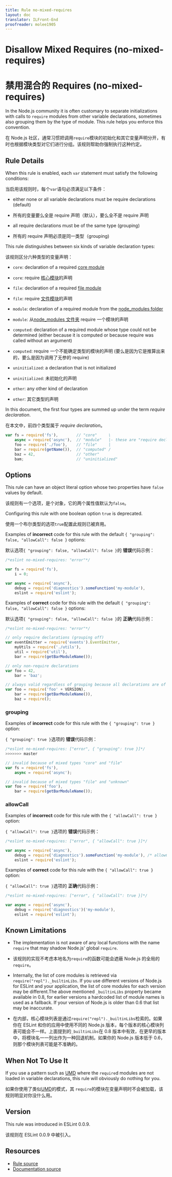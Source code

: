 ```yaml
---
title: Rule no-mixed-requires
layout: doc
translator: ILFront-End
proofreader: molee1905
---
```

<!-- Note: No pull requests accepted for this file. See README.md in the root directory for details. -->

# Disallow Mixed Requires (no-mixed-requires)

# 禁用混合的 Requires (no-mixed-requires)

In the Node.js community it is often customary to separate initializations with calls to `require` modules from other variable declarations, sometimes also grouping them by the type of module. This rule helps you enforce this convention.

在 Node.js 社区，通常习惯把调用`require`模块的初始化和其它变量声明分开，有时也根据模块类型对它们进行分组。该规则帮助你强制执行这种约定。
 
## Rule Details

When this rule is enabled, each `var` statement must satisfy the following conditions:

当启用该规则时，每个`var`语句必须满足以下条件：

* either none or all variable declarations must be require declarations (default)

* 所有的变量要么全是 require 声明（默认），要么全不是 require 声明

* all require declarations must be of the same type (grouping)

* 所有的 require 声明必须是同一类型（grouping)

This rule distinguishes between six kinds of variable declaration types:

该规则区分六种类型的变量声明：

* `core`: declaration of a required [core module][1]

* `core`: require [核心模块][1]的声明

* `file`: declaration of a required [file module][2]

* `file`: require [文件模块][2]的声明

* `module`: declaration of a required module from the [node_modules folder][3]

* `module`: 从[node_modules 文件夹][3] require 一个模块的声明

* `computed`: declaration of a required module whose type could not be determined (either because it is computed or because require was called without an argument)

* `computed`: require 一个不能确定类型的模块的声明 (要么是因为它是推算出来的，要么是因为调用了无参的 require)

* `uninitialized`: a declaration that is not initialized

* `uninitialized`: 未初始化的声明

* `other`: any other kind of declaration

* `other`: 其它类型的声明

In this document, the first four types are summed up under the term *require declaration*.

在本文中，前四个类型属于 *require declaration*。

```js
var fs = require('fs'),        // "core"     \
    async = require('async'),  // "module"   |- these are "require declaration"s
    foo = require('./foo'),    // "file"     |
    bar = require(getName()),  // "computed" /
    baz = 42,                  // "other"
    bam;                       // "uninitialized"
```

## Options

This rule can have an object literal option whose two properties have `false` values by default.

该规则有一个选项，是个对象，它的两个属性值默认为`false`。

Configuring this rule with one boolean option `true` is deprecated.

使用一个布尔类型的选项`true`配置此规则已被弃用。

Examples of **incorrect** code for this rule with the default `{ "grouping": false, "allowCall": false }` options:

默认选项`{ "grouping": false, "allowCall": false }`的 **错误**代码示例：

```js
/*eslint no-mixed-requires: "error"*/

var fs = require('fs'),
    i = 0;

var async = require('async'),
    debug = require('diagnostics').someFunction('my-module'),
    eslint = require('eslint');
```

Examples of **correct** code for this rule with the default `{ "grouping": false, "allowCall": false }` options:

默认选项`{ "grouping": false, "allowCall": false }`的 **正确**代码示例：

```js
/*eslint no-mixed-requires: "error"*/

// only require declarations (grouping off)
var eventEmitter = require('events').EventEmitter,
    myUtils = require('./utils'),
    util = require('util'),
    bar = require(getBarModuleName());

// only non-require declarations
var foo = 42,
    bar = 'baz';

// always valid regardless of grouping because all declarations are of the same type
var foo = require('foo' + VERSION),
    bar = require(getBarModuleName()),
    baz = require();
```

### grouping

Examples of **incorrect** code for this rule with the `{ "grouping": true }` option:

`{ "grouping": true }`选项的 **错误**代码示例：

```js
/*eslint no-mixed-requires: ["error", { "grouping": true }]*/
>>>>>>> master

// invalid because of mixed types "core" and "file"
var fs = require('fs'),
    async = require('async');

// invalid because of mixed types "file" and "unknown"
var foo = require('foo'),
    bar = require(getBarModuleName());
```

### allowCall

Examples of **incorrect** code for this rule with the `{ "allowCall": true }` option:

`{ "allowCall": true }`选项的 **错误**代码示例：

```js
/*eslint no-mixed-requires: ["error", { "allowCall": true }]*/

var async = require('async'),
    debug = require('diagnostics').someFunction('my-module'), /* allowCall doesn't allow calling any function */
    eslint = require('eslint');
```

Examples of **correct** code for this rule with the `{ "allowCall": true }` option:

`{ "allowCall": true }`选项的 **正确**代码示例：

```js
/*eslint no-mixed-requires: ["error", { "allowCall": true }]*/

var async = require('async'),
    debug = require('diagnostics')('my-module'),
    eslint = require('eslint');
```

## Known Limitations

* The implementation is not aware of any local functions with the name `require` that may shadow Node.js' global `require`.

* 该规则的实现不考虑本地名为`require`的函数可能会遮蔽 Node.js 的全局的`require`。

* Internally, the list of core modules is retrieved via `require("repl")._builtinLibs`. If you use different versions of Node.js for ESLint and your application, the list of core modules for each version may be different.The above mentioned `_builtinLibs` property became available in 0.8, for earlier versions a hardcoded list of module names is used as a fallback. If your version of Node.js is older than 0.6 that list may be inaccurate.

* 在内部，核心模块列表是通过`require("repl")._builtinLibs`检索的。如果你在 ESLint 和你的应用中使用不同的 Node.js 版本，每个版本的核心模块列表可能会不一样。上面提到的`_builtinLibs`在 0.8 版本中有效，在更早的版本中，将模块名一一列出作为一种回退机制。如果你的 Node.js 版本低于 0.6，则那个模块列表可能是不准确的。

## When Not To Use It

If you use a pattern such as [UMD][4] where the `require`d modules are not loaded in variable declarations, this rule will obviously do nothing for you.

如果你使用了类似[UMD][4]的模式，其 `require`的模块在变量声明时不会被加载，该规则明显对你没什么用。

[1]: http://nodejs.org/api/modules.html#modules_core_modules
[2]: http://nodejs.org/api/modules.html#modules_file_modules
[3]: http://nodejs.org/api/modules.html#modules_loading_from_node_modules_folders
[4]: https://github.com/umdjs/umd

## Version

This rule was introduced in ESLint 0.0.9.

该规则在 ESLint 0.0.9 中被引入。

## Resources

* [Rule source](https://github.com/eslint/eslint/tree/master/lib/rules/no-mixed-requires.js)
* [Documentation source](https://github.com/eslint/eslint/tree/master/docs/rules/no-mixed-requires.md)
